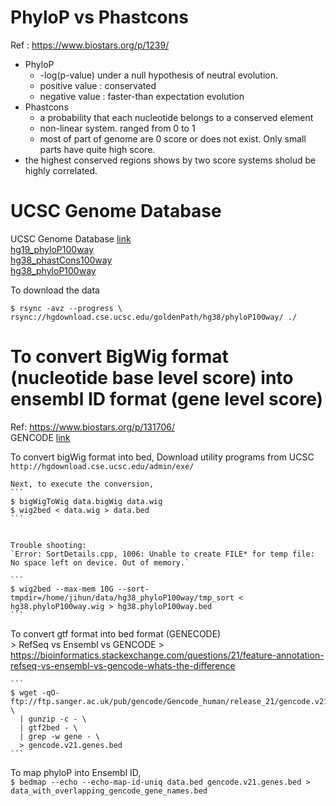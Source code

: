 # PhyloP vs Phastcons
  Ref : https://www.biostars.org/p/1239/
  - PhyloP
    - -log(p-value) under a null hypothesis of neutral evolution.
    - positive value : conservated
    - negative value : faster-than expectation evolution
  - Phastcons
    - a probability that each nucleotide belongs to a conserved element
    - non-linear system. ranged from 0 to 1
    - most of part of genome are 0 score or does not exist. Only small parts have quite high score.
  - the highest conserved regions shows by two score systems sholud be highly correlated.
 
# UCSC Genome Database
  UCSC Genome Database [link](https://hgdownload.soe.ucsc.edu/downloads.html#human)  
  [hg19_phyloP100way](http://hgdownload.cse.ucsc.edu/goldenpath/hg19/phyloP100way/)  
  [hg38_phastCons100way](https://hgdownload.soe.ucsc.edu/goldenPath/hg38/phastCons100way/)  
  [hg38_phyloP100way](https://hgdownload.soe.ucsc.edu/goldenPath/hg38/phyloP100way/)  
    
      
  To download the data
  ```
  $ rsync -avz --progress \
  rsync://hgdownload.cse.ucsc.edu/goldenPath/hg38/phyloP100way/ ./
  ```

# To convert BigWig format (nucleotide base level score) into ensembl ID format (gene level score)
  Ref: https://www.biostars.org/p/131706/  
  GENCODE [link](https://www.gencodegenes.org/human/)  
  
  To convert bigWig format into bed, 
    Download utility programs from UCSC  
    ```
    http://hgdownload.cse.ucsc.edu/admin/exe/
    ```
    
    

    

    Next, to execute the conversion,
    ```
    $ bigWigToWig data.bigWig data.wig
    $ wig2bed < data.wig > data.bed
    ```
  
      
    Trouble shooting:  
    `Error: SortDetails.cpp, 1006: Unable to create FILE* for temp file: No space left on device. Out of memory.`  
    
    ```
    $ wig2bed --max-mem 10G --sort-tmpdir=/home/jihun/data/hg38_phyloP100way/tmp_sort < hg38.phyloP100way.wig > hg38.phyloP100way.bed
    ```
    
  To convert gtf format into bed format (GENECODE)  
    > RefSeq vs Ensembl vs GENCODE
    > https://bioinformatics.stackexchange.com/questions/21/feature-annotation-refseq-vs-ensembl-vs-gencode-whats-the-difference
    
    ```
    $ wget -qO- ftp://ftp.sanger.ac.uk/pub/gencode/Gencode_human/release_21/gencode.v21.annotation.gtf.gz \
      | gunzip -c - \
      | gtf2bed - \
      | grep -w gene - \
      > gencode.v21.genes.bed
    ```
  
  To map phyloP into Ensembl ID,  
    ```
    $ bedmap --echo --echo-map-id-uniq data.bed gencode.v21.genes.bed > data_with_overlapping_gencode_gene_names.bed
    ```
 
